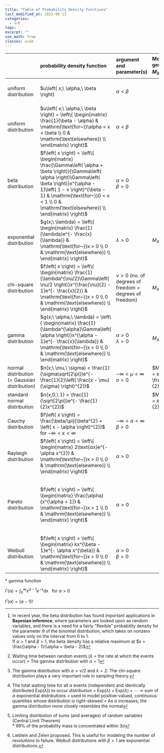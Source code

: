 ```yaml
---
title: "Table of Probability Density Functions"
last_modified_at: 2023-06-13
categories:
  - 수학
tags:
excerpt: ""
use_math: true
classes: wide
---
```



||probability density function|argument and parameter(s)|Moment-generating function<br>$M_{X}\left( t \right) = E(e^{\text{tX}})$|Moments<br>$\mu = E\left( X \right) = \int_{- \infty}^{\infty}{x \cdot f\left( x \right)\text{dx}}$<$\sigma^{2} = \text{Var}\left( X \right) = \int_{- \infty}^{\infty}{\left( x - \mu \right)^{2} \cdot f\left( x \right)\text{dx}}$|Random variable generator|Remark|Corresponding of discrete distributions|R|
|:-|:-|:-|:-|:-|:-|:-|:-|:-|
|uniform distribution|$u\left( x;\ \alpha,\ \beta \right)|$\alpha < \beta$||$\mu = \frac{\alpha + \beta}{2}$<br>$\sigma^{2} = \frac{\left( \beta - \alpha \right)^{2}}{12}$|$X=\alpha +(\beta -\alpha )U(0,1)$|The beta distribution with $\alpha = \beta = 1$.||\[dpqr\]unif(x, alpha, beta)|
|uniform distribution|$u\left( x;\ \alpha,\ \beta \right) = \left\{ \begin{matrix} \frac{1}{\beta - \alpha} & \mathrm{\text{for~}}\alpha < x < \beta \\ 0 & \mathrm{\text{elsewhere}} \\ \end{matrix} \right)$|$\alpha < \beta$||$\mu = \frac{\alpha + \beta}{2}$<br>$\sigma^{2} = \frac{\left( \beta - \alpha \right)^{2}}{12}$|$X=\alpha +(\beta -\alpha )U(0,1)$|The beta distribution with $\alpha = \beta = 1$.||\[dpqr\]unif(x, alpha, beta)|
|beta distribution|$f\left( x \right) = \left\{ \begin{matrix} \frac{\Gamma\left( \alpha + \beta \right)}{\Gamma\left( \alpha \right)\Gamma\left( \beta \right)}x^{\alpha - 1}\left( 1 - x \right)^{\beta - 1} & \mathrm{\text{for~}}0 < x < 1 \\ 0 & \mathrm{\text{elsewhere}} \\ \end{matrix} \right)$|$\alpha > 0$<br>$\beta > 0$||$\mu = \frac{\alpha}{\alpha + \beta}$<br>$\sigma^{2} = \frac{\text{αβ}}{\left( \alpha + \beta \right)^{2}\left( \alpha + \beta + 1 \right)}$||[^1]||\[dpqr\]beta(x, alpha, beta)|
|exponential distribution|$g(x;\ \lambda) = \left\{ \begin{matrix} \frac{1}{\lambda}e^{- \frac{x}{\lambda}} & \mathrm{\text{for~}}x > 0 \\ 0 & \mathrm{\text{elsewhere}} \\ \end{matrix} \right)$|$\lambda > 0$|$M_{X}\left( t \right) = \left( 1 - \text{λt} \right)^{- 1}$|$\mu = \frac{1}{\lambda}$<br>$\sigma^{2} = \frac{1}{\lambda^{2}}$|$X=-\frac{1}{\lambda}ln(1-U(0,1))$ or $X=-\frac{1}{\lambda}ln(U(0,1))$|[^2]||\[dpqr\]exp(x, lambda)|
|chi-square distribution|$f\left( x \right) = \left\{ \begin{matrix} \frac{1}{\lambda^{\nu/2}\Gamma\left( \nu/2 \right)}x^{\frac{\nu}{2} - 1}e^{- \frac{x}{2}} & \mathrm{\text{for~}}x > 0 \\ 0 & \mathrm{\text{elsewhere}} \\ \end{matrix} \right)$|$\nu > 0$ (no. of degrees of freedom = degrees of freedom)|$M_{X}\left( t \right) = \left( 1 - 2t \right)^{- \nu/2}$|$\mu = \nu$<br>$\sigma^{2} = 2\nu$||[^3]|
|gamma distribution|$g(x;\ \alpha,\ \lambda) = \left\{ \begin{matrix} \frac{1}{\lambda^{\alpha}\Gamma\left( \alpha \right)}x^{\alpha - 1}e^{- \frac{x}{\lambda}} & \mathrm{\text{for~}}x > 0 \\ 0 & \mathrm{\text{elsewhere}} \\ \end{matrix} \right)$|$\alpha > 0$<br>$\lambda > 0$|$M_{X}\left( t \right) = \left( 1 - \text{λt} \right)^{- \alpha}$|$\mu = \frac{\alpha}{\lambda}$<br>$\sigma^{2} = \frac{\alpha}{\lambda^{2}}$||[^4]||\[dpqr\]gamma(x, alpha, lambda)|
|normal distribution<br>(= Gaussian distribution)|$n(x;\ \mu,\ \sigma) = \frac{1}{\sigma\sqrt{2\pi}}e^{- \frac{1}{2}\left( \frac{x - \mu}{\sigma} \right)^{2}}$|$- \infty < \mu < \infty$<br>$\sigma > 0$|$M_{X}\left( t \right) = e^{\text{μt} + \frac{1}{2}\sigma^{2}t^{2}}$|$\mu = \mu$<br>$\sigma^{2} = \sigma^{2}$|$X=\sqrt{2}\text{erf}^{-1}(2U(0,1)-1)$|[^5]|Binomial distribution<br>$\mu = \text{np}$<br>$\sigma^{2} = \text{np}(1 - p)$|\[dpqr\]norm(x, mu, sigma)|
|standard normal distribution|$n(x;0,\ 1) = \frac{1}{\sqrt{2\pi}}e^{- \frac{1}{2}x^{2}}$||$M_{X}\left( t \right) = e^{\frac{t^{2}}{2}}$|$\mu = 0$<br>$\sigma^{2} = 1$||
|Cauchy distribution|$f\left( x \right) = \frac{\beta/\pi}{\beta^{2} + \left( x - \alpha \right)^{2}}$<br>for $- \infty < x < \infty$|$- \infty < \alpha < \infty$<br>$\beta > 0$||$\mu$ and $\sigma^{2}$ does not exist.||Normal $\div$ Normal|
|Rayleigh distribution|$f\left( x \right) = \left\{ \begin{matrix} 2\text{αx}e^{- \alpha x^{2}} & \mathrm{\text{for~}}x > 0 \\ 0 & \mathrm{\text{elsewhere}} \\ \end{matrix} \right)$|$\alpha > 0$||$\mu = \frac{1}{2}\sqrt{\frac{\pi}{\alpha}}$<br>$\sigma^{2} = \frac{1}{\alpha}\left( 1 - \frac{\pi}{4} \right)$|||
|Pareto distribution|$f\left( x \right) = \left\{ \begin{matrix} \frac{\alpha}{x^{\alpha + 1}} & \mathrm{\text{for~}}x > 1 \\ 0 & \mathrm{\text{elsewhere}} \\ \end{matrix} \right)$|$\alpha > 0$||$\mu = \frac{\alpha}{\alpha - 1}\mathrm{\text{~~~~~provided~}}\alpha > 1$<br>$\sigma^{2} = \frac{\alpha}{\left( \alpha - 1 \right)^{2}\left( \alpha - 2 \right)}\mathrm{\text{~~~provided~}}\alpha > 2$<br>\* The $r$-th moment about the origin $\mu_{r}^{'}$ exists only if $r < \alpha$|$X=(1-U(0,1))^{-\frac{1}{\alpha}}$ or $X=U(0,1)^{-\frac{1}{\alpha}}$||
|Weibull distribution|$f\left( x \right) = \left\{ \begin{matrix} kx^{\beta - 1}e^{- \alpha x^{\beta}} & \mathrm{\text{for~}}x > 0 \\ 0 & \mathrm{\text{elsewhere}} \\ \end{matrix} \right)$|$\alpha > 0$<br>$\beta > 0$||$\mu = \alpha^{- \frac{1}{\beta}}\Gamma\left( 1 + \frac{1}{\beta} \right)$||[^6]|


\* gamma function

$\Gamma\left( \alpha \right) = \int_{0}^{\infty}{x^{\alpha - 1}e^{-x}\text{dx}}\mathrm{\text{~~~for~}}\alpha > 0$

$\Gamma\left( \alpha \right) = \left( \alpha - 1 \right)!$

[^1]: In recent year, the beta distribution has found important applications in **Bayesian inference**, where parameters are looked upon as random variables, and there is a need for a fairly \"flexible\" probability density for the parameter $\theta$ of the binomial distribution, which takes on nonzero values only on the interval from 0 to 1.<br>If $\alpha > 1$ and $\beta > 1$, the beta density has a relative maximum at $x = \frac{\alpha - 1}{\alpha + \beta - 2}$

[^2]: Waiting time between random events ($\lambda$ = the rate at which the events occur) = The gamma distribution with $\alpha = 1$

[^3]: The gamma distribution with $\alpha = \nu/2$ and $\lambda = 2$. The chi-square distribution plays a very important role in sampling theory.

[^4]: The total waiting time for all $\alpha$ events (independent and identically distributed $\text{Exp}(\lambda)$) to occur distribution = $\text{Exp}\left( \lambda \right) + \text{Exp}\left( \lambda \right) + \cdots$ $\rightarrow$ sum of $\alpha$ exponential distributions = used to model positive-valued, continuous quantities whose distribution is right-skewed = As $\alpha$ increases, the gamma distribution more closely resembles the normal

[^5]: Limiting distribution of sums (and averages) of random variables (Central Limit Theorem)<br>\* 99% of the probability mass is concentrated within $3\sigma$

[^6]: Lieblein and Zelen proposed. This is useful for modeling the number of revolutions to failure. Weibull distributions with $\beta = 1$ are exponential distributions.

